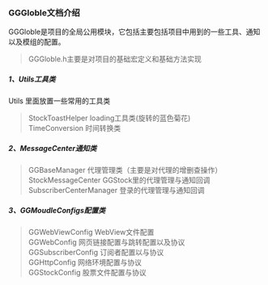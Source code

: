 ### GGGloble文档介绍

GGGloble是项目的全局公用模块，它包括主要包括项目中用到的一些工具、通知以及模组的配置。  

 >GGGloble.h主要是对项目的基础宏定义和基础方法实现


##### 1、Utils工具类
Utils 里面放置一些常用的工具类  
>StockToastHelper loading工具类(旋转的蓝色菊花)  
>TimeConversion 时间转换类

##### 2、MessageCenter通知类
 >GGBaseManager 代理管理类（主要是对代理的增删查操作）    
 >StockMessageCenter GGStock里的代理管理与通知回调  
 >SubscriberCenterManager 登录的代理管理与通知回调 


##### 3、GGMoudleConfigs配置类
>GGWebViewConfig WebView文件配置  
>GGWebConfig 网页链接配置与跳转配置以及协议  
>GGSubscriberConfig 订阅者配置以与协议  
>GGHttpConfig 网络环境配置与协议  
>GGStockConfig 股票文件配置与协议
